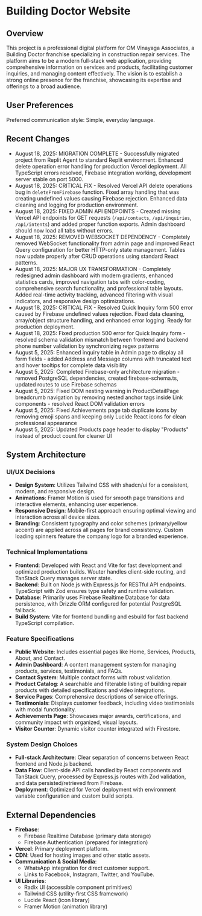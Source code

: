 # Building Doctor Website

## Overview
This project is a professional digital platform for OM Vinayaga Associates, a Building Doctor franchise specializing in construction repair services. The platform aims to be a modern full-stack web application, providing comprehensive information on services and products, facilitating customer inquiries, and managing content effectively. The vision is to establish a strong online presence for the franchise, showcasing its expertise and offerings to a broad audience.

## User Preferences
Preferred communication style: Simple, everyday language.

## Recent Changes
- August 18, 2025: MIGRATION COMPLETE - Successfully migrated project from Replit Agent to standard Replit environment. Enhanced delete operation error handling for production Vercel deployment. All TypeScript errors resolved, Firebase integration working, development server stable on port 5000.
- August 18, 2025: CRITICAL FIX - Resolved Vercel API delete operations bug in `deleteFromFirebase` function. Fixed array handling that was creating undefined values causing Firebase rejection. Enhanced data cleaning and logging for production environment.
- August 18, 2025: FIXED ADMIN API ENDPOINTS - Created missing Vercel API endpoints for GET requests (`/api/contacts`, `/api/inquiries`, `/api/intents`) and added proper function exports. Admin dashboard should now load all tabs without errors.
- August 18, 2025: REMOVED WEBSOCKET DEPENDENCY - Completely removed WebSocket functionality from admin page and improved React Query configuration for better HTTP-only state management. Tables now update properly after CRUD operations using standard React patterns.
- August 18, 2025: MAJOR UX TRANSFORMATION - Completely redesigned admin dashboard with modern gradients, enhanced statistics cards, improved navigation tabs with color-coding, comprehensive search functionality, and professional table layouts. Added real-time activity tracking, advanced filtering with visual indicators, and responsive design optimizations.
- August 18, 2025: CRITICAL FIX - Resolved Quick Inquiry form 500 error caused by Firebase undefined values rejection. Fixed data cleaning, array/object structure handling, and enhanced error logging. Ready for production deployment.
- August 18, 2025: Fixed production 500 error for Quick Inquiry form - resolved schema validation mismatch between frontend and backend phone number validation by synchronizing regex patterns
- August 5, 2025: Enhanced inquiry table in Admin page to display all form fields - added Address and Message columns with truncated text and hover tooltips for complete data visibility
- August 5, 2025: Completed Firebase-only architecture migration - removed PostgreSQL dependencies, created firebase-schema.ts, updated routes to use Firebase schemas
- August 5, 2025: Fixed DOM nesting warning in ProductDetailPage breadcrumb navigation by removing nested anchor tags inside Link components - resolved React DOM validation errors
- August 5, 2025: Fixed Achievements page tab duplicate icons by removing emoji spans and keeping only Lucide React icons for clean professional appearance
- August 5, 2025: Updated Products page header to display "Products" instead of product count for cleaner UI

## System Architecture

### UI/UX Decisions
- **Design System**: Utilizes Tailwind CSS with shadcn/ui for a consistent, modern, and responsive design.
- **Animations**: Framer Motion is used for smooth page transitions and interactive elements, enhancing user experience.
- **Responsive Design**: Mobile-first approach ensuring optimal viewing and interaction across all device sizes.
- **Branding**: Consistent typography and color schemes (primary/yellow accent) are applied across all pages for brand consistency. Custom loading spinners feature the company logo for a branded experience.

### Technical Implementations
- **Frontend**: Developed with React and Vite for fast development and optimized production builds. Wouter handles client-side routing, and TanStack Query manages server state.
- **Backend**: Built on Node.js with Express.js for RESTful API endpoints. TypeScript with Zod ensures type safety and runtime validation.
- **Database**: Primarily uses Firebase Realtime Database for data persistence, with Drizzle ORM configured for potential PostgreSQL fallback.
- **Build System**: Vite for frontend bundling and esbuild for fast backend TypeScript compilation.

### Feature Specifications
- **Public Website**: Includes essential pages like Home, Services, Products, About, and Contact.
- **Admin Dashboard**: A content management system for managing products, services, testimonials, and FAQs.
- **Contact System**: Multiple contact forms with robust validation.
- **Product Catalog**: A searchable and filterable listing of building repair products with detailed specifications and video integrations.
- **Service Pages**: Comprehensive descriptions of service offerings.
- **Testimonials**: Displays customer feedback, including video testimonials with modal functionality.
- **Achievements Page**: Showcases major awards, certifications, and community impact with organized, visual layouts.
- **Visitor Counter**: Dynamic visitor counter integrated with Firestore.

### System Design Choices
- **Full-stack Architecture**: Clear separation of concerns between React frontend and Node.js backend.
- **Data Flow**: Client-side API calls handled by React components and TanStack Query, processed by Express.js routes with Zod validation, and data persisted/retrieved from Firebase.
- **Deployment**: Optimized for Vercel deployment with environment variable configuration and custom build scripts.

## External Dependencies

- **Firebase**:
    - Firebase Realtime Database (primary data storage)
    - Firebase Authentication (prepared for integration)
- **Vercel**: Primary deployment platform.
- **CDN**: Used for hosting images and other static assets.
- **Communication & Social Media**:
    - WhatsApp integration for direct customer support.
    - Links to Facebook, Instagram, Twitter, and YouTube.
- **UI Libraries**:
    - Radix UI (accessible component primitives)
    - Tailwind CSS (utility-first CSS framework)
    - Lucide React (icon library)
    - Framer Motion (animation library)